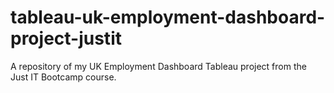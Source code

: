 # tableau-uk-employment-dashboard-project-justit
A repository of my UK Employment Dashboard Tableau project from the Just IT Bootcamp course.
